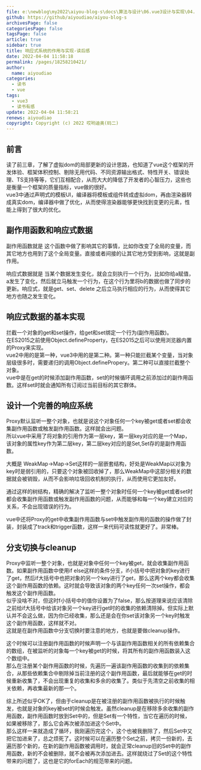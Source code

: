 ```yaml
---
file: e:\newblog\my2022\aiyou-blog-s\docs\算法与设计\06.vue3设计与实现\04.响应式系统的作用与实现-读后感.md
github: https://github/aiyoudiao/aiyou-blog-s
archivesPage: false
categoriesPage: false
tagsPage: false
article: true
sidebar: true
title: 响应式系统的作用与实现-读后感
date: 2022-04-04 11:58:18
permalink: /pages/18258210421/
author: 
  name: aiyoudiao
categories: 
  - 读书
  - vue
tags: 
  - vue3
  - 读书有感
update: 2022-04-04 11:58:21
renews: aiyoudiao
copyright: Copyright (c) 2022 哎哟迪奥(码二)
---
```



## 前言

读了前三章，了解了虚拟dom的局部更新的设计思路，也知道了vue这个框架的开发体验、框架体积控制、剔除无用代码、不同资源输出格式、特性开关、错误处理、TS支持等等，它们互相配合，从而大大的降低了开发者的心智压力，这些也是衡量一个框架的质量指标，vue做的很好。  
vue3中通过声明式的模板UI，编译器将模板或组件转成虚拟dom，再由渲染器转成真实dom，编译器中做了优化，从而使得渲染器能够更快找到变更的元素，性能上得到了很大的优化。

<!-- more -->

## 副作用函数和响应式数据

副作用函数就是 这个函数中做了影响其它的事情，比如你改变了全局的变量，而其它地方也用到了这个全局变量。直接或者间接的让其它地方受到影响，这就是副作用。

响应式数据就是 当某个数据发生变化，就会立刻执行一个行为，比如你给a赋值，a发生了变化，然后就立马触发一个行为，在这个行为里将b的数据也做了同步的更新。响应式，就是get、set、delete 之后立马执行相应的行为，从而使得其它地方也随之发生变化。

## 响应式数据的基本实现

拦截一个对象的get和set操作，给get和set绑定一个行为(副作用函数)。  
在ES2015之前使用Object.defineProperty，在ES2015之后可以使用浏览器内置的Proxy来实现。  
vue2中用的是第一种，vue3中用的是第二种。第一种只能拦截某个变量，当对象层级很多时，需要递归的调用Object.definePropery。第二种可以直接拦截整个对象。  
vue中是在get的时候添加副作用函数，set的时候循环调用之前添加过的副作用函数。这样set时就会通知所有订阅过当前目标的其它群体。  

## 设计一个完善的响应系统

Proxy默认监听一整个对象，也就是说这个对象任何一个key被get或者set都会收集副作用函数或触发副作用函数。这样就会出问题。  
所以vue中采用了将对象的引用作为第一层key，第一层key对应的是一个Map，该对象的属性key作为第二层key，第二层key对应的是Set,Set存的是副作用函数。  

大概是 WeakMap->Map->Set这样的一层嵌套结构，好处是WeakMap以对象为key时是弱引用的，只要这个对象被回收掉了，那么WeakMap中这部分相关的数据就会被销毁，从而不会影响垃圾回收机制的执行，从而使用它更加友好。  

通过这样的树结构，精确的解决了监听一整个对象时任何一个key被get或者set时都会收集副作用函数或触发副作用函数的问题，从而能够和每一个key建立对应的关系，不会出现错误的行为。

vue中还将Proxy的get中收集副作用函数与set中触发副作用的函数的操作做了封装，封装成了track和trigger函数，这样一来代码可读性就更好了。非常棒。

## 分支切换与cleanup

Proxy中监听一整个对象，也就是对象中任何一个key被get，就会收集副作用函数。如果副作用函数中使用if else这样的条件分支，if小括号中把对象的key进行了get，然后if大括号中也把对象的另一个key进行了get，那么这两个key都会收集这个副作用函数的依赖。这时就会导致该对象的两个key任何一次set操作，都会触发这个副作用函数。  
似乎没啥不对，但这时f小括号中的值你设置为了false，那么按道理来说应该清除之前给if大括号中给该对象另一个key进行get时的收集的依赖清除掉。但实际上默认并不会这么做，因为你已经收集，那么还是会在你set该对象另一个key时触发这个副作用函数，这样就不对。  
这就是在副作用函数中分支切换时要注意的地方，也就是要做cleanup操作。

这个时候可以注册副作用函数的时候声明一个与该副作用函数相关的所有依赖集合的数组，在被监听的对象每一个key被get的时候，将其所有的副作用函数装入这个数组中。  
那么在注册某个副作用函数的时候，先遍历一遍该副作用函数的收集到的依赖集合，从那些依赖集合中剔除掉当前注册的这个副作用函数，最后就能够在get的时候重新收集了，不会出现重复的收集和多余的收集了。类似于先清空之前收集的相关依赖，再收集最新的那一个。  

综上所述似乎OK了，但由于cleanup是在被注册的副作用函数被执行的时候触发，也就是对象的key被set的时候会触发。虽然cleanup是在移除多余收集的副作用函数，副作用函数时放到Set中的，但是Set有一个特性，当它在遍历的时候，如果被移除了，那么它会再次被添加进这个Set中。  
那么这样一来就造成了循环，我刚遍历完这个，这个也被我删除了，然后Set中又把它加进来了，总之烦死了。这时候可以在遍历整个Set之前，拷贝一份新的，去遍历那个新的，在新的副作用函数被调用时，就会正常cleanup旧的Set中的副作用函数，新的不会被删除，就不会被再次添加进去。这样就绕过了Set的这个特性带来的问题了，这也是它的forEach的规范带来的问题。






